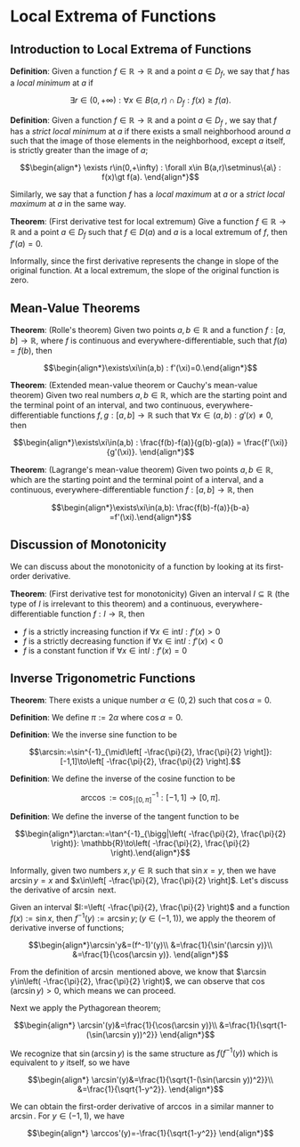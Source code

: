 # Local Extrema of Functions

## Introduction to Local Extrema of Functions

**Definition**: Given a function $f\in\mathbb{R}\to\mathbb{R}$ and a point $a\in D_f$, we say that $f$ has a *local minimum* at $a$ if

$$
\exists r\in(0,+\infty) : \forall x\in B(a,r)\cap D_f : f(x)\ge f(a).
$$

**Definition**: Given a function $f\in\mathbb{R}\to\mathbb{R}$ and a point $a\in D_{f}$ , we say that $f$ has a *strict local minimum* at $a$ if there exists a small neighborhood around $a$ such that the image of those elements in the neighborhood, except $a$ itself, is strictly greater than the image of $a$;

$$\begin{align*}
\exists r\in(0,+\infty) : \forall x\in B(a,r)\setminus\{a\} : f(x)\gt f(a).
\end{align*}$$

Similarly, we say that a function $f$ has a *local maximum* at $a$ or a *strict local maximum* at $a$ in the same way.

**Theorem**: (First derivative test for local extremum) Give a function $f\in\mathbb{R}\to\mathbb{R}$ and a point $a\in D_f$ such that $f\in D(a)$ and $a$ is a local extremum of $f$, then $f'(a)=0$.

Informally, since the first derivative represents the change in slope of the original function. At a local extremum, the slope of the original function is zero.

## Mean-Value Theorems

**Theorem**: (Rolle's theorem) Given two points $a,b\in\mathbb{R}$ and a function $f:[a,b]\to\mathbb{R}$, where $f$ is continuous and everywhere-differentiable, such that $f(a)=f(b)$, then

$$\begin{align*}\exists\xi\in(a,b) : f'(\xi)=0.\end{align*}$$

**Theorem**: (Extended mean-value theorem or Cauchy's mean-value theorem) Given two real numbers $a,b\in\mathbb{R}$, which are the starting point and the terminal point of an interval, and two continuous, everywhere-differentiable functions $f,g:[a,b]\to\mathbb{R}$ such that $\forall x\in(a,b) : g'(x)\ne0$, then

$$\begin{align*}\exists\xi\in(a,b) : \frac{f(b)-f(a)}{g(b)-g(a)} = \frac{f'(\xi)}{g'(\xi)}. \end{align*}$$

**Theorem**: (Lagrange's mean-value theorem) Given two points $a,b\in\mathbb{R}$, which are the starting point and the terminal point of a interval, and a continuous, everywhere-differentiable function $f:[a,b]\to\mathbb{R}$, then 

$$\begin{align*}\exists\xi\in(a,b): \frac{f(b)-f(a)}{b-a} =f'(\xi).\end{align*}$$

## Discussion of Monotonicity

We can discuss about the monotonicity of a function by looking at its first-order derivative.

**Theorem**: (First derivative test for monotonicity) Given an interval $I\subseteq\mathbb{R}$ (the type of $I$ is irrelevant to this theorem) and a continuous, everywhere-differentiable function $f:I\to\mathbb{R}$, then
- $f$ is a strictly increasing function if $\forall x\in \text{int}I : f'(x)\gt0$ 
- $f$ is a strictly decreasing function if $\forall x\in\text{int}I : f'(x)\lt0$
- $f$ is a constant function if $\forall x\in\text{int}I : f'(x)=0$

## Inverse Trigonometric Functions

**Theorem**: There exists a unique number $\alpha\in(0,2)$ such that $\cos\alpha=0$.

**Definition**: We define $\pi:=2\alpha$ where $\cos\alpha=0$.

**Definition**: We the inverse sine function to be 

$$\arcsin:=\sin^{-1}_{\mid\left[ -\frac{\pi}{2}, \frac{\pi}{2} \right]}:[-1,1]\to\left[ -\frac{\pi}{2}, \frac{\pi}{2} \right].$$

**Definition**: We define the inverse of the cosine function to be 

$$\arccos :=\cos^{-1}_{\mid[0,\pi]}:[-1,1]\to[0,\pi].$$

**Definition**: We define the inverse of the tangent function to be 

$$\begin{align*}\arctan:=\tan^{-1}_{\bigg|\left( -\frac{\pi}{2}, \frac{\pi}{2} \right)}: \mathbb{R}\to\left( -\frac{\pi}{2}, \frac{\pi}{2} \right).\end{align*}$$


Informally, given two numbers $x,y\in\mathbb{R}$ such that $\sin x=y$, then we have $\arcsin y=x$ and $x\in\left[ -\frac{\pi}{2}, \frac{\pi}{2} \right]$. Let's discuss the derivative of $\arcsin$ next.

Given an interval $I:=\left( -\frac{\pi}{2}, \frac{\pi}{2} \right)$ and a function $f(x):=\sin x$, then $f^{-1}(y):=\arcsin y ; (y\in(-1,1))$, we apply the theorem of derivative inverse of functions;

$$\begin{align*}\arcsin'y&=(f^-1)'(y)\\
&=\frac{1}{\sin'(\arcsin y)}\\
&=\frac{1}{\cos(\arcsin y)}.
\end{align*}$$

From the definition of $\arcsin$ mentioned above, we know that $\arcsin y\in\left( -\frac{\pi}{2}, \frac{\pi}{2} \right)$, we can observe that $\cos(\arcsin y)\gt0$, which means we can proceed.

Next we apply the Pythagorean theorem;

$$\begin{align*}
\arcsin'(y)&=\frac{1}{\cos(\arcsin y)}\\
&=\frac{1}{\sqrt{1-(\sin(\arcsin y))^2}}
\end{align*}$$

We recognize that $\sin(\arcsin y)$ is the same structure as $f(f^{-1}(y))$ which is equivalent to $y$ itself, so we have

$$\begin{align*}
\arcsin'(y)&=\frac{1}{\sqrt{1-(\sin(\arcsin y))^2}}\\
&=\frac{1}{\sqrt{1-y^2}}.
\end{align*}$$


We can obtain the first-order derivative of $\arccos$ in a similar manner to $\arcsin$. For $y\in(-1,1)$, we have

$$\begin{align*}
\arccos'(y)=-\frac{1}{\sqrt{1-y^2}} 
\end{align*}$$
